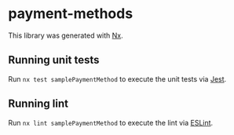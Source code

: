 # payment-methods

This library was generated with [Nx](https://nx.dev).


## Running unit tests

Run `nx test samplePaymentMethod` to execute the unit tests via [Jest](https://jestjs.io).


## Running lint

Run `nx lint samplePaymentMethod` to execute the lint via [ESLint](https://eslint.org/).

